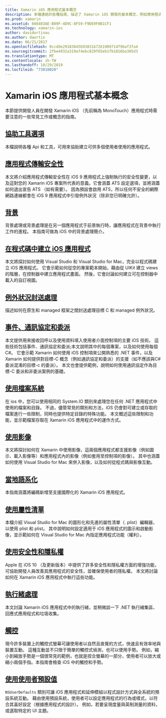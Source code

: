 ```yaml
---
title: Xamarin iOS 應用程式基本概念
description: 本檔連結的各種指南，描述了 Xamarin iOS 開發的基本概念，例如應用程式傳輸安全性、背景處理、事件和執行緒。
ms.prod: xamarin
ms.assetid: 608403AE-B09F-4D9C-8F59-F9DE9F0B1CF1
ms.technology: xamarin-ios
author: davidortinau
ms.author: daortin
ms.date: 06/21/2017
ms.openlocfilehash: 0ccdde29183645b93831b7261909714f9baf3fa4
ms.sourcegitcommit: 2fbe4932a319af4ebc829f65eb1fb1816ba305d3
ms.translationtype: MT
ms.contentlocale: zh-TW
ms.lasthandoff: 10/29/2019
ms.locfileid: "73010020"
---
```

# <a name="xamarinios-application-fundamentals"></a>Xamarin iOS 應用程式基本概念

本節提供開發人員在開發 Xamarin iOS （先前稱為 MonoTouch）應用程式時需要注意的一些常見工作或概念的指南。

## <a name="accessibilityiosapp-fundamentalsaccessibilitymd"></a>[協助工具選項](~/ios/app-fundamentals/accessibility.md)

本檔說明各種 Api 和工具，可用來協助建立可供多個使用者使用的應用程式。

## <a name="app-transport-securityiosapp-fundamentalsatsmd"></a>[應用程式傳輸安全性](~/ios/app-fundamentals/ats.md)

本文將介紹應用程式傳輸安全性在 iOS 9 應用程式上強制執行的安全性變更，以及這對您的 Xamarin iOS 專案所代表的意義。它會涵蓋 ATS 設定選項，並將涵蓋如何退出宣告 ATS （如有需要）。 因為預設會啟用 ATS，所以任何不安全的網際網路連線都會在 iOS 9 應用程式中引發例外狀況（除非您已明確允許）。

## <a name="backgroundingiosapp-fundamentalsbackgroundingindexmd"></a>[背景](~/ios/app-fundamentals/backgrounding/index.md)

背景處理或背景處理是在另一個應用程式于前景執行時，讓應用程式在背景中執行工作的進程。 本指南可做為 iOS 中的背景處理簡介。

## <a name="creating-ios-applications-in-codeiosapp-fundamentalsios-code-onlymd"></a>[在程式碼中建立 iOS 應用程式](~/ios/app-fundamentals/ios-code-only.md)

本文將探討如何使用 Visual Studio 和 Visual Studio for Mac，完全以程式碼建立 iOS 應用程式。 它會示範如何從空的專案範本開始，藉由從 UIKit 建立 views 的階層，在控制器中建立應用程式畫面。 然後，它會討論如何建立可在控制器中載入的自訂視圖。

## <a name="exception-marshalingiosplatformexception-marshalingmd"></a>[例外狀況封送處理](~/ios/platform/exception-marshaling.md)

描述如何在原生和 managed 框架之間封送處理目標 C 和 managed 例外狀況。

## <a name="events-protocols-and-delegatesiosapp-fundamentalsdelegates-protocols-and-eventsmd"></a>[事件、通訊協定和委派](~/ios/app-fundamentals/delegates-protocols-and-events.md)

本文提供用來接收回呼以及使用資料填入使用者介面控制項的主要 iOS 技術。 這些技術包括事件、通訊協定和委派;本文說明其中的每個專案，以及如何使用每個C#。 它會示範 Xamarin 如何使用 iOS 控制項來公開熟悉的 .NET 事件，以及 Xamarin 如何提供對目標-C 概念（例如通訊協定和委派）的支援（如不應該與C#委派混淆的目標-c 的委派）。 本文也會提供範例，說明如何使用通訊協定作為目標-C 委派和非委派案例的基礎。

## <a name="working-with-the-file-systemiosapp-fundamentalsfile-systemmd"></a>[使用檔案系統](~/ios/app-fundamentals/file-system.md)

在 ios 中，您可以使用相同的 System.IO 類別來處理您在任何 .NET 應用程式中使用的檔案和目錄。 不過，儘管常見的類別和方法，iOS 仍會對可建立或存取的檔案進行一些限制，同時也提供特定目錄的特殊功能。 本文概述這些限制和功能，並示範檔案存取在 Xamarin iOS 應用程式中的運作方式。

## <a name="working-with-imagesiosapp-fundamentalsimages-iconsindexmd"></a>[使用影像](~/ios/app-fundamentals/images-icons/index.md)

本文將探討如何在 Xamarin 中使用影像，這兩個應用程式都支援影像（例如圖示、載入影像等）和應用程式內的影像（例如套用至控制項的影像）。 其中也涵蓋如何使用 Visual Studio for Mac 來併入影像，以及如何從程式碼與影像互動。

## <a name="localizationiosapp-fundamentalslocalizationindexmd"></a>[當地語系化](~/ios/app-fundamentals/localization/index.md)

本指南涵蓋將編碼新增至支援國際化的 Xamarin iOS 應用程式。

## <a name="working-with-property-listsiosapp-fundamentalsindexmd"></a>[使用屬性清單](~/ios/app-fundamentals/index.md)

本檔介紹 Visual Studio for Mac 的圖形化和先進的屬性清單（. plist）編輯器，以使用 plist 和 plist。 其中說明如何設定適用于 iOS 應用程式的圖示和啟動影像，並示範如何在 Visual Studio for Mac 內指定應用程式功能（權利）。

## <a name="working-with-security-and-privacyiosapp-fundamentalssecurity-privacymd"></a>[使用安全性和隱私權](~/ios/app-fundamentals/security-privacy.md)

Apple 在 iOS 10 （及更新版本）中提供了許多安全性和隱私權方面的增強功能，可協助開發人員改善其應用程式的安全性，並確保使用者的隱私權。 本文將討論如何在 Xamarin iOS 應用程式中執行這些功能。

## <a name="threadingiosapp-fundamentalsthreadingmd"></a>[執行緒處理](~/ios/app-fundamentals/threading.md)

本文討論 Xamarin iOS 應用程式中的執行緒，並稍微談一下 .NET 執行緒集區、回應式應用程式和垃圾收集。

## <a name="touchiosapp-fundamentalstouchindexmd"></a>[觸控](~/ios/app-fundamentals/touch/index.md)

現今許多裝置上的觸控式螢幕可讓使用者以自然且直覺的方式，快速且有效率地與裝置互動。 這種互動並不只限于簡單的觸控式偵測，也可以使用手勢。 例如，縮小到縮放手勢是一個很常見的範例，也就是捏合螢幕的一部分，使用者可以放大或縮小兩個手指。本指南會檢查 iOS 中的觸控和手勢。

## <a name="working-with-user-defaultsiosapp-fundamentalsuser-defaultsmd"></a>[使用使用者預設值](~/ios/app-fundamentals/user-defaults.md)

`NSUserDefaults` 類別可讓 iOS 應用程式和延伸模組以程式設計方式與全系統的預設系統互動。 藉由使用預設系統，使用者可以設定應用程式的行為或樣式，以符合其喜好設定（根據應用程式的設計）。 例如，若要呈現度量與英制測量的資料，或選取特定的 UI 主題。
